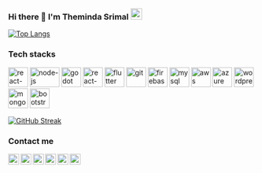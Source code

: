 ### Hi there 👋 I'm Theminda Srimal <img src= "https://media.tenor.com/images/2adfe94e69139f3e22623b61d375a7a7/tenor.gif" width= "23" height= "23">

[![Top Langs](https://github-readme-stats.vercel.app/api/top-langs/?username=themindasrimal&layout=compact&theme=blue-green&hide=jupyter%20notebook&langs_count=10)](https://github.com/themindasrimal/github-readme-stats)

### Tech stacks
<!-- BLOG-POST-LIST:START -->
<!-- BLOG-POST-LIST:END -->

<p align="left">
  <img src="https://www.vectorlogo.zone/logos/reactjs/reactjs-icon.svg" alt="react-js" width="40" height="40"/> 
  <img src="https://www.vectorlogo.zone/logos/nodejs/nodejs-ar21.svg" alt="node-js" width="60" height="40"/> 
  <img src="https://www.vectorlogo.zone/logos/godotengine/godotengine-icon.svg" alt="godot" width="40" height="40"/>
  <img src="https://www.vectorlogo.zone/logos/arduino/arduino-icon.svg" alt="react-js" width="40" height="40"/> 
  <img src="https://www.vectorlogo.zone/logos/flutterio/flutterio-icon.svg" alt="flutter" width="40" height="40"/> 
  <img src="https://www.vectorlogo.zone/logos/git-scm/git-scm-icon.svg" alt="git" width="40" height="40"/> 
  <img src="https://www.vectorlogo.zone/logos/firebase/firebase-icon.svg" alt="firebase" width="40" height="40"/> 
  <img src="https://www.vectorlogo.zone/logos/mysql/mysql-icon.svg" alt="mysql" width="40" height="40"/>
  <img src="https://www.vectorlogo.zone/logos/amazon_aws/amazon_aws-icon.svg" alt="aws" width="40" height="40"/>
  <img src="https://www.vectorlogo.zone/logos/microsoft_azure/microsoft_azure-icon.svg" alt="azure" width="40" height="40"/>
  <img src="https://www.vectorlogo.zone/logos/tensorflow/tensorflow-icon.svg" alt="wordpress" width="40" height="40"/>   
  <img src="https://www.vectorlogo.zone/logos/mongodb/mongodb-icon.svg" alt="mongodb" width="40" height="40"/>   
  <img src="https://www.vectorlogo.zone/logos/getbootstrap/getbootstrap-icon.svg" alt="bootstrap" width="40" height="40"/> 
</p>

[![GitHub Streak](https://github-readme-streak-stats.herokuapp.com/?user=themindasrimal&count_private=true&show_icons=true&theme=highcontrast)](https://github.com/themindasriaml/github-readme-streak-stats)


### Contact me

<a href="https://www.linkedin.com/in/theminda-srimal-0a895a189/">
  <img align="left" alt="Theminda's Linkdein" width="22px" src="https://cdn.jsdelivr.net/npm/simple-icons@v3/icons/linkedin.svg" />
</a>
<a href="https://twitter.com/ThemindaSrimal">
  <img align="left" alt="Theminda's Twitter" width="22px" src="https://cdn.jsdelivr.net/npm/simple-icons@v3/icons/twitter.svg" />
</a>
<a href="https://github.com/ThemindaSrimal">
  <img align="left" alt="Theminda's Github" width="22px" src="https://cdn.jsdelivr.net/npm/simple-icons@v3/icons/github.svg" />
</a>
<a href="https://www.instagram.com/themindasrimal/">
  <img align="left" alt="Theminda's Instagram" width="22px" src="https://cdn.jsdelivr.net/npm/simple-icons@v3/icons/instagram.svg" />
</a>
<a href="https://www.facebook.com/theminda.srimal.7">
  <img align="left" alt="Theminda's Facebook" width="22px" src="https://cdn.jsdelivr.net/npm/simple-icons@v3/icons/facebook.svg" />
</a>
<a href="https://www.youtube.com/channel/UCmj58P7o7ukcCdJRQ-qIUvg">
  <img align="left" alt="Theminda's Youtube" width="22px" src="https://cdn.jsdelivr.net/npm/simple-icons@v3/icons/youtube.svg" />
</a>

<br/>
<br/>
